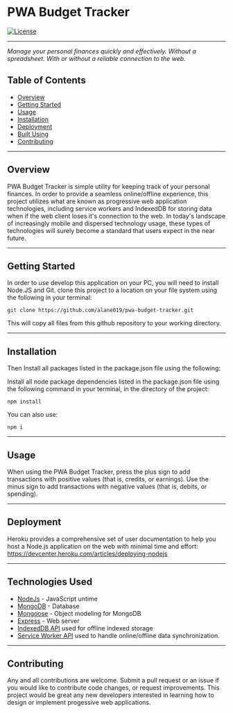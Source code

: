 
# PWA Budget Tracker

[![License](https://img.shields.io/badge/license-MIT-blue.svg)](/LICENSE)

</div>

---

<i> Manage your personal finances quickly and effectively. Without a spreadsheet. With or without a reliable connection to the web.
    <br>
</i>

## Table of Contents

- [Overview](#overview)
- [Getting Started](#getting_started)
- [Usage](#usage)
- [Installation](#installation)
- [Deployment](#deployment)
- [Built Using](#tech_stack)
- [Contributing](../CONTRIBUTING.md)

---
##  Overview <a name = "overview"></a>

PWA Budget Tracker is simple utility for keeping track of your personal finances. In order to provide a seamless online/offline experience, this project utilizes what are known as progressive web application technologies, including service workers and IndexedDB for storing data when if the web client loses it's connection to the web. In today's landscape of increasingly mobile and dispersed technology usage, these types of technologies will surely become a standard that users expect in the near future. 

----
##  Getting Started <a name = "getting_started"></a>


In order to use develop this application on your PC, you will need to install Node.JS and Git. clone this project to a location on your file system using the following in your terminal:

```
git clone https://github.com/alane019/pwa-budget-tracker.git
```
This will copy all files from this github repository to your working directory.


----
## Installation  <a name = "installation"></a>
 Then Install all packages listed in the package.json file using the following:



 Install all node package dependencies listed in the package.json file using the following command in your terminal, in the directory of the project:

```
npm install
```
You can also use:

```
npm i
```


----

##  Usage <a name="usage"></a>

When using the PWA Budget Tracker, press the plus sign to add transactions with positive values (that is, credits, or earnings). Use the minus sign to add transactions with negative values (that is, debits, or spending).

----
##  Deployment <a name = "deployment"></a>

Heroku provides a comprehensive set of user documentation to help you host a Node.js application on the web with minimal time and effort:
https://devcenter.heroku.com/articles/deploying-nodejs

----

##  Technologies Used  <a name = "tech_stack"></a>
- [NodeJs](https://nodejs.org/) -  JavaScript untime
- [MongoDB](https://www.mongodb.com/) - Database
- [Mongoose](https://mongoosejs.com/) - Object modeling for MongoDB
- [Express](https://expressjs.com/) - Web server
- [IndexedDB API](https://developer.mozilla.org/en-US/docs/Web/API/IndexedDB_API) used for offline indexed storage
- [Service Worker API](https://developer.mozilla.org/en-US/docs/Web/API/Service_Worker_API) used to handle online/offline data synchronization.

----
##  Contributing <a name = "deployment"></a>

Any and all contributions are welcome. Submit a pull request or an issue if you would like to contribute code changes, or request improvements. This project would be great any new developers interested in learning how to design or implement progessive web applications.



